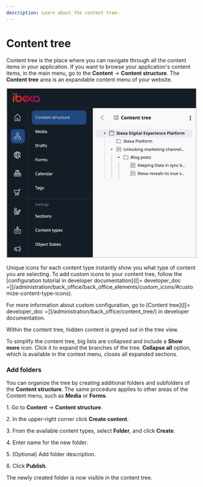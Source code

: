 ```yaml
---
description: Learn about the content tree.
---
```


# Content tree

Content tree is the place where you can navigate through all the content items in your application.
If you want to browse your application's content items, in the main menu, go to the **Content** -> **Content structure**.
The **Content tree** area is an expandable content menu of your website.

![Content tree in the menu](../img/left_menu_tree.png "Content tree in the menu")

Unique icons for each content type instantly show you what type of content you are selecting. To add custom icons to your content tree, follow the [configuration tutorial in developer documentation]([[= developer_doc =]]/administration/back_office/back_office_elements/custom_icons/#customize-content-type-icons).

For more information about custom configuration, go to [Content tree]([[= developer_doc =]]/administration/back_office/content_tree/) in developer documentation.

Within the content tree, hidden content is greyed out in the tree view.

To simplify the content tree, big lists are collapsed and include a **Show more** icon.
Click it to expand the branches of the tree.
**Collapse all** option, which is available in the context menu, closes all expanded sections.

### Add folders

You can organize the tree by creating additional folders and subfolders of the **Content structure**.
The same procedure applies to other areas of the Content menu, such as **Media** or **Forms**.

1\. Go to **Content** -> **Content structure**.

2\. In the upper-right corner click **Create content**.

3\. From the available content types, select **Folder**, and click **Create**.

4\. Enter name for the new folder.

5\. (Optional) Add folder description.

6\. Click **Publish**.

The newly created folder is now visible in the content tree.
